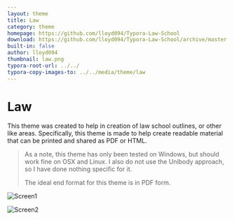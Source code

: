 ```yaml
---
layout: theme
title: Law
category: theme
homepage: https://github.com/lloyd094/Typora-Law-School
download: https://github.com/lloyd094/Typora-Law-School/archive/master.zip
built-in: false
author: lloyd094
thumbnail: law.png
typora-root-url: ../../
typora-copy-images-to: ../../media/theme/law
---
```


# Law

This theme was created to help in creation of law school outlines, or other like areas. Specifically, this theme is made to help create readable material that can be printed and shared as PDF or HTML.

> As a note, this theme has only been tested on Windows, but should work fine on OSX and Linux. I also do not use the Unibody approach, so I have done nothing specific for it.
>
> The ideal end format for this theme is in PDF form.

![Screen1](/media/theme/law/Screen1.png)

![Screen2](/media/theme/law/Screen2.png)

